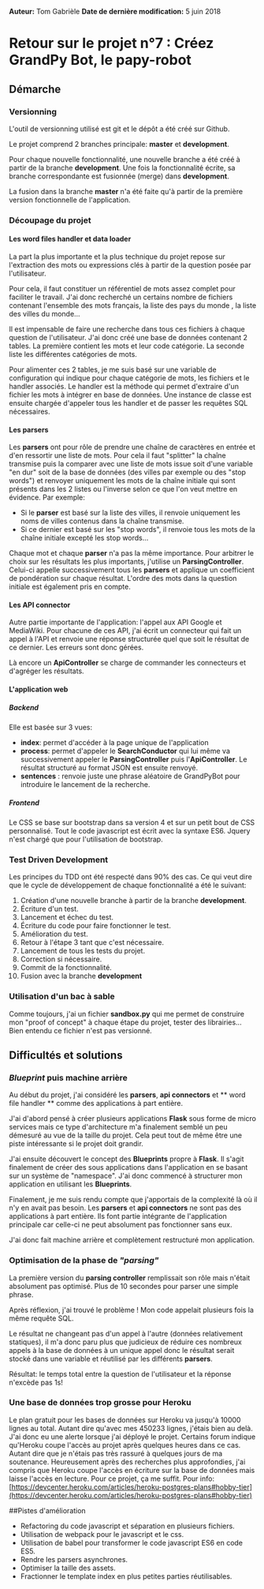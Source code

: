 **Auteur:** Tom Gabrièle
**Date de dernière modification:**  5 juin 2018

#
# Retour sur le projet n°7 : Créez GrandPy Bot, le papy-robot

## Démarche
### Versionning
L'outil de versionning utilisé est git et le dépôt a été créé sur Github.

Le projet comprend 2 branches principale: **master** et **development**. 

Pour chaque nouvelle fonctionnalité, une nouvelle branche a été créé à partir de la branche **development**. Une fois la fonctionnalité écrite, sa branche correspondante est fusionnée (merge) dans **development**. 

La fusion dans la branche **master** n'a été faite qu'à partir de la première version fonctionnelle de l'application.
### Découpage du projet
#### Les word files handler et data loader
La part la plus importante et la plus technique du projet repose sur l'extraction des mots ou expressions clés à partir de la question posée par l'utilisateur. 

Pour cela, il faut constituer un référentiel de mots assez complet pour faciliter le travail. J'ai donc recherché un certains nombre de fichiers contenant l'ensemble des mots français, la liste des pays du monde , la liste des villes du monde...

Il est impensable de faire une recherche dans tous ces fichiers à chaque question de l'utilisateur. J'ai donc créé une base de données contenant 2 tables. La première contient les mots et leur code catégorie. La seconde liste les différentes catégories de mots.

Pour alimenter ces 2 tables, je me suis basé sur une variable de configuration qui indique pour chaque catégorie de mots, les fichiers et le handler associés. Le handler est la méthode qui permet d'extraire d'un fichier les mots à intégrer en base de données. Une instance de classe est ensuite chargée d'appeler tous les handler et de passer les requêtes SQL nécessaires.

#### Les parsers
Les **parsers** ont pour rôle de prendre une chaîne de caractères en entrée et d'en ressortir une liste de mots.
Pour cela il faut "splitter" la chaîne transmise puis la comparer avec une liste de mots issue soit d'une variable "en dur" soit de la base de données (des villes par exemple ou des "stop words") et renvoyer uniquement les mots de la chaîne initiale qui sont présents dans les 2 listes ou l'inverse selon ce que l'on veut mettre en évidence. Par exemple:
- Si le **parser** est basé sur la liste des villes, il renvoie uniquement les noms de villes contenus dans la chaîne transmise.
- Si ce dernier est basé sur les "stop words", il renvoie tous les mots de la chaîne initiale excepté les stop words...
 
Chaque mot et chaque **parser** n'a pas la même importance. Pour arbitrer le choix sur les résultats les plus importants, j'utilise un **ParsingController**. Celui-ci appelle successivement tous les **parsers** et applique un coefficient de pondération sur chaque résultat. L'ordre des mots dans la question initiale est également pris en compte.

#### Les API connector
Autre partie importante de l'application: l'appel aux API Google et MediaWiki. Pour chacune de ces API, j'ai écrit un connecteur qui fait un appel à l'API et renvoie une réponse structurée quel que soit le résultat de ce dernier. Les erreurs sont donc gérées.

Là encore un **ApiController** se charge  de commander les connecteurs et d'agréger les résultats.

#### L'application web
##### Backend
Elle est basée sur 3 vues:
- **index**: permet d'accéder à la page unique de l'application
- **process**: permet d'appeler le **SearchConductor** qui lui même va successivement appeler le **ParsingController** puis l'**ApiController**. Le résultat structuré au format JSON est ensuite renvoyé.
- **sentences** : renvoie juste une phrase aléatoire de GrandPyBot pour introduire le lancement de la recherche.

##### Frontend
Le CSS se base sur  bootstrap dans sa version 4 et sur un petit bout de CSS personnalisé.
Tout le code javascript est écrit avec la syntaxe ES6. Jquery n'est chargé que pour l'utilisation de bootstrap.



### Test Driven Development
Les principes du TDD ont été respecté dans 90% des cas.
Ce qui veut dire que le cycle de développement de chaque fonctionnalité a été le suivant:
1. Création d'une nouvelle branche à partir de la branche **development**.
2. Écriture d'un test.
3. Lancement et échec du test.
4. Écriture du code pour faire fonctionner le test.
5. Amélioration du test.
6. Retour à l'étape 3 tant que c'est nécessaire.
7. Lancement de tous les tests du projet.
8. Correction si nécessaire.
9. Commit de la fonctionnalité.
10. Fusion avec la branche **development**



### Utilisation d'un bac à sable
Comme toujours, j'ai un fichier **sandbox.py** qui me permet de construire mon "proof of concept" à chaque étape du projet, tester des librairies... Bien entendu ce fichier n'est pas versionné.

## Difficultés et solutions
### *Blueprint* puis machine arrière
Au début du projet, j'ai considéré les **parsers**, **api connectors** et ** word file handler ** comme des applications à part entière.

J'ai d'abord pensé à créer plusieurs applications **Flask** sous forme de micro services mais ce type d'architecture m'a finalement semblé un peu démesuré au vue de la taille du projet. Cela peut tout de même être une piste intéressante si le projet doit grandir.

J'ai ensuite découvert le concept des **Blueprints** propre à **Flask**. Il s'agit finalement de créer des sous applications dans l'application en se basant sur un système de "namespace". J'ai donc commencé à structurer mon application en utilisant les **Blueprints**. 

Finalement, je me suis rendu compte que j'apportais de la complexité là où il n'y en avait pas besoin. Les **parsers** et **api connectors** ne sont pas des applications à part entière. Ils font partie intégrante de l'application principale car celle-ci ne peut absolument pas fonctionner sans eux.

J'ai donc fait machine arrière et complètement restructuré mon application.

### Optimisation de la phase de *"parsing"*
La première version du **parsing controller** remplissait son rôle mais n'était absolument pas optimisé. Plus de 10 secondes pour parser une simple phrase. 

Après réflexion, j'ai trouvé le problème ! Mon code appelait plusieurs fois la même requête SQL. 

Le résultat ne changeant pas d'un appel à l'autre (données relativement statiques), il m'a donc paru plus que judicieux de réduire ces nombreux appels à la base de données à un unique appel donc le résultat serait stocké dans une variable et réutilisé par les différents **parsers**.

Résultat: le temps total entre la question de l'utilisateur et la réponse n'excède pas 1s!

### Une base de données trop grosse pour Heroku
Le plan gratuit pour les bases de données sur Heroku va jusqu'à 10000 lignes au total. Autant dire qu'avec mes 450233 lignes, j'étais bien au delà. J'ai donc eu une alerte lorsque j'ai déployé le projet. Certains forum indique qu'Heroku coupe l'accès au projet après quelques heures dans ce cas.
Autant dire que je n'étais pas très rassuré à quelques jours de ma soutenance.
Heureusement après des recherches plus approfondies, j'ai compris que Heroku coupe l'accès en écriture sur la base de données mais laisse l'accès en lecture. Pour ce projet, ça me suffit.
Pour info: [https://devcenter.heroku.com/articles/heroku-postgres-plans#hobby-tier](https://devcenter.heroku.com/articles/heroku-postgres-plans#hobby-tier) 

##Pistes d'amélioration
- Refactoring du code javascript et séparation en plusieurs fichiers.
- Utilisation de webpack pour le javascript et le css.
- Utilisation de babel pour transformer le code javascript ES6 en code ES5.
- Rendre les parsers asynchrones.
- Optimiser la taille des assets.
- Fractionner le template index en plus petites parties réutilisables.

